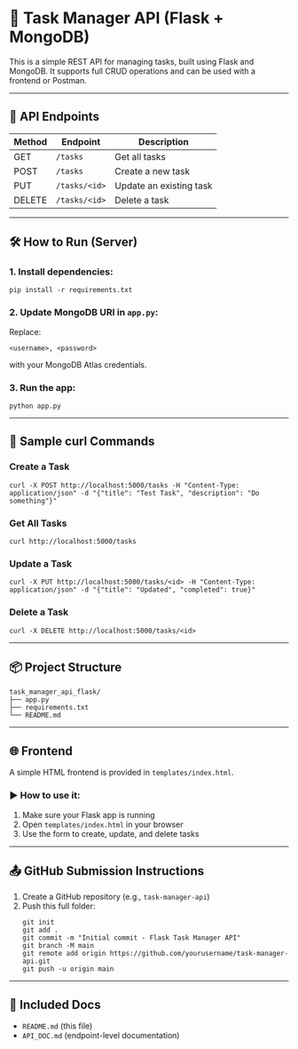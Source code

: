 # 🧠 Task Manager API (Flask + MongoDB)

This is a simple REST API for managing tasks, built using Flask and MongoDB. It supports full CRUD operations and can be used with a frontend or Postman.

---

## 🚀 API Endpoints

| Method | Endpoint           | Description             |
|--------|--------------------|-------------------------|
| GET    | `/tasks`           | Get all tasks           |
| POST   | `/tasks`           | Create a new task       |
| PUT    | `/tasks/<id>`      | Update an existing task |
| DELETE | `/tasks/<id>`      | Delete a task           |

---

## 🛠 How to Run (Server)

### 1. Install dependencies:
```
pip install -r requirements.txt
```

### 2. Update MongoDB URI in `app.py`:
Replace:
```
<username>, <password>
```
with your MongoDB Atlas credentials.

### 3. Run the app:
```
python app.py
```

---

## 🧪 Sample curl Commands

### Create a Task
```
curl -X POST http://localhost:5000/tasks -H "Content-Type: application/json" -d "{"title": "Test Task", "description": "Do something"}"
```

### Get All Tasks
```
curl http://localhost:5000/tasks
```

### Update a Task
```
curl -X PUT http://localhost:5000/tasks/<id> -H "Content-Type: application/json" -d "{"title": "Updated", "completed": true}"
```

### Delete a Task
```
curl -X DELETE http://localhost:5000/tasks/<id>
```

---

## 📦 Project Structure

```
task_manager_api_flask/
├── app.py
├── requirements.txt
└── README.md
```


---

## 🌐 Frontend

A simple HTML frontend is provided in `templates/index.html`.

### ▶ How to use it:
1. Make sure your Flask app is running
2. Open `templates/index.html` in your browser
3. Use the form to create, update, and delete tasks

---

## 📤 GitHub Submission Instructions

1. Create a GitHub repository (e.g., `task-manager-api`)
2. Push this full folder:
   ```
   git init
   git add .
   git commit -m "Initial commit - Flask Task Manager API"
   git branch -M main
   git remote add origin https://github.com/yourusername/task-manager-api.git
   git push -u origin main
   ```

---

## 🧾 Included Docs

- `README.md` (this file)
- `API_DOC.md` (endpoint-level documentation)